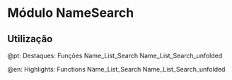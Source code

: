 # Módulo NameSearch

## Utilização

@pt: Destaques:
  Funções
    Name_List_Search
    Name_List_Search_unfolded

@en: Highlights:
  Functions
    Name_List_Search
    Name_List_Search_unfolded
